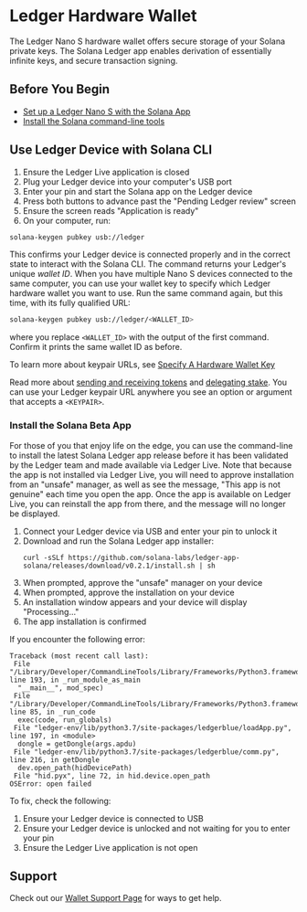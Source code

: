 # Ledger Hardware Wallet

The Ledger Nano S hardware wallet offers secure storage of your Solana private
keys. The Solana Ledger app enables derivation of essentially infinite keys, and
secure transaction signing.

## Before You Begin

- [Set up a Ledger Nano S with the Solana App](../wallet-guide/ledger-live.md)
- [Install the Solana command-line tools](../cli/install-solana-cli-tools.md)

## Use Ledger Device with Solana CLI

1. Ensure the Ledger Live application is closed
2. Plug your Ledger device into your computer's USB port
3. Enter your pin and start the Solana app on the Ledger device
4. Press both buttons to advance past the "Pending Ledger review" screen
5. Ensure the screen reads "Application is ready"
6. On your computer, run:

```bash
solana-keygen pubkey usb://ledger
```

This confirms your Ledger device is connected properly and in the correct state
to interact with the Solana CLI. The command returns your Ledger's unique
*wallet ID*. When you have multiple Nano S devices connected to the same
computer, you can use your wallet key to specify which Ledger hardware wallet
you want to use. Run the same command again, but this time, with its fully
qualified URL:

```bash
solana-keygen pubkey usb://ledger/<WALLET_ID>
```

where you replace `<WALLET_ID>` with the output of the first command.
Confirm it prints the same wallet ID as before.

To learn more about keypair URLs, see
[Specify A Hardware Wallet Key](README.md#specify-a-hardware-wallet-key)

Read more about [sending and receiving tokens](../cli/transfer-tokens.md) and
[delegating stake](../cli/delegate-stake.md). You can use your Ledger keypair URL
anywhere you see an option or argument that accepts a `<KEYPAIR>`.

### Install the Solana Beta App

For those of you that enjoy life on the edge, you can use the command-line to
install the latest Solana Ledger app release before it has been validated by
the Ledger team and made available via Ledger Live.  Note that because the app
is not installed via Ledger Live, you will need to approve installation from an
"unsafe" manager, as well as see the message, "This app is not genuine" each
time you open the app. Once the app is available on Ledger Live, you can
reinstall the app from there, and the message will no longer be displayed.

1. Connect your Ledger device via USB and enter your pin to unlock it
2. Download and run the Solana Ledger app installer:
   ```text
   curl -sSLf https://github.com/solana-labs/ledger-app-solana/releases/download/v0.2.1/install.sh | sh
   ```
3. When prompted, approve the "unsafe" manager on your device
4. When prompted, approve the installation on your device
5. An installation window appears and your device will display "Processing..."
6. The app installation is confirmed

If you encounter the following error:

```text
Traceback (most recent call last):
 File "/Library/Developer/CommandLineTools/Library/Frameworks/Python3.framework/Versions/3.7/lib/python3.7/runpy.py", line 193, in _run_module_as_main
  "__main__", mod_spec)
 File "/Library/Developer/CommandLineTools/Library/Frameworks/Python3.framework/Versions/3.7/lib/python3.7/runpy.py", line 85, in _run_code
  exec(code, run_globals)
 File "ledger-env/lib/python3.7/site-packages/ledgerblue/loadApp.py", line 197, in <module>
  dongle = getDongle(args.apdu)
 File "ledger-env/lib/python3.7/site-packages/ledgerblue/comm.py", line 216, in getDongle
  dev.open_path(hidDevicePath)
 File "hid.pyx", line 72, in hid.device.open_path
OSError: open failed
```

To fix, check the following:

1. Ensure your Ledger device is connected to USB
2. Ensure your Ledger device is unlocked and not waiting for you to enter your pin
3. Ensure the Ledger Live application is not open

## Support

Check out our [Wallet Support Page](../wallet-guide/support.md) for ways to get help.
